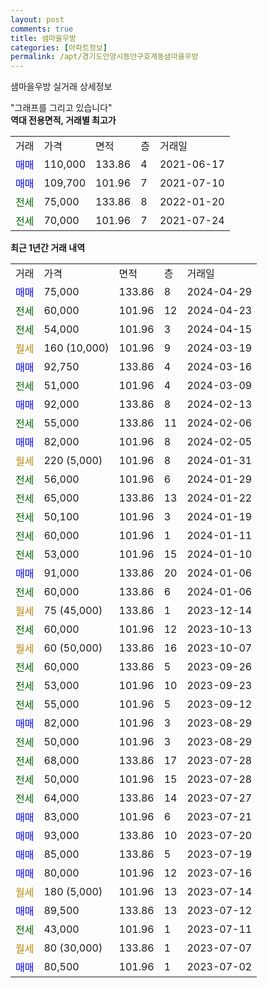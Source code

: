 ```yaml
---
layout: post
comments: true
title: 샘마을우방
categories: [아파트정보]
permalink: /apt/경기도안양시동안구호계동샘마을우방
---
```


샘마을우방 실거래 상세정보

<script type="text/javascript">
  google.charts.load('current', {'packages':['line', 'corechart']});
  google.charts.setOnLoadCallback(drawChart);

  function drawChart() {
    var data = new google.visualization.DataTable();
    data.addColumn('date', '거래일');
    data.addColumn('number', "매매");
    data.addColumn('number', "전세");
    data.addColumn('number', "전매");

    data.addRows([[new Date(Date.parse("2024-04-29")), 75000, null, null], [new Date(Date.parse("2024-04-23")), null, 60000, null], [new Date(Date.parse("2024-04-15")), null, 54000, null], [new Date(Date.parse("2024-03-19")), null, null, null], [new Date(Date.parse("2024-03-16")), 92750, null, null], [new Date(Date.parse("2024-03-09")), null, 51000, null], [new Date(Date.parse("2024-02-13")), 92000, null, null], [new Date(Date.parse("2024-02-06")), null, 55000, null], [new Date(Date.parse("2024-02-05")), 82000, null, null], [new Date(Date.parse("2024-01-31")), null, null, null], [new Date(Date.parse("2024-01-29")), null, 56000, null], [new Date(Date.parse("2024-01-22")), null, 65000, null], [new Date(Date.parse("2024-01-19")), null, 50100, null], [new Date(Date.parse("2024-01-11")), null, 60000, null], [new Date(Date.parse("2024-01-10")), null, 53000, null], [new Date(Date.parse("2024-01-06")), 91000, null, null], [new Date(Date.parse("2024-01-06")), null, 60000, null], [new Date(Date.parse("2023-12-14")), null, null, null], [new Date(Date.parse("2023-10-13")), null, 60000, null], [new Date(Date.parse("2023-10-07")), null, null, null], [new Date(Date.parse("2023-09-26")), null, 60000, null], [new Date(Date.parse("2023-09-23")), null, 53000, null], [new Date(Date.parse("2023-09-12")), null, 55000, null], [new Date(Date.parse("2023-08-29")), 82000, null, null], [new Date(Date.parse("2023-08-29")), null, 50000, null], [new Date(Date.parse("2023-07-28")), null, 68000, null], [new Date(Date.parse("2023-07-28")), null, 50000, null], [new Date(Date.parse("2023-07-27")), null, 64000, null], [new Date(Date.parse("2023-07-21")), 83000, null, null], [new Date(Date.parse("2023-07-20")), 93000, null, null], [new Date(Date.parse("2023-07-19")), 85000, null, null], [new Date(Date.parse("2023-07-16")), 80000, null, null], [new Date(Date.parse("2023-07-14")), null, null, null], [new Date(Date.parse("2023-07-12")), 89500, null, null], [new Date(Date.parse("2023-07-11")), null, 43000, null], [new Date(Date.parse("2023-07-07")), null, null, null], [new Date(Date.parse("2023-07-02")), 80500, null, null]]);

    var options = {
      hAxis: {
        format: 'yyyy/MM/dd'
      },    
      lineWidth: 0,
      pointsVisible: true,    
      title: '최근 1년간 유형별 실거래가 분포',
      legend: { position: 'bottom' }
    };

    var formatter = new google.visualization.NumberFormat({pattern:'###,###'} );
    formatter.format(data, 1);
    formatter.format(data, 2);
    
    setTimeout(function() {
        var chart = new google.visualization.LineChart(document.getElementById('columnchart_material'));
        chart.draw(data, (options));
        document.getElementById('loading').style.display = 'none';
    }, 200);
  }
</script>


<div id="loading" style="z-index:20; display: block; margin-left: 0px">"그래프를 그리고 있습니다"</div>
<div id="columnchart_material" style="width: 95%; margin-left: 0px; display: block"></div>
<!-- contents start -->
<b>역대 전용면적, 거래별 최고가</b>
<table class="sortable">
    <tr>
      <td>거래</td>
      <td>가격</td>
      <td>면적</td>
      <td>층</td>
      <td>거래일</td>
    </tr>
        <tr>
          <td><a style="color: blue">매매</a></td>
          <td>110,000</td>
          <td>133.86</td>
          <td>4</td>
          <td>2021-06-17</td>
        </tr>            <tr>
          <td><a style="color: blue">매매</a></td>
          <td>109,700</td>
          <td>101.96</td>
          <td>7</td>
          <td>2021-07-10</td>
        </tr>        
        <tr>
              <td><a style="color: darkgreen">전세</a></td>
              <td>75,000</td>
              <td>133.86</td>
              <td>8</td>
              <td>2022-01-20</td>
            </tr>            <tr>
              <td><a style="color: darkgreen">전세</a></td>
              <td>70,000</td>
              <td>101.96</td>
              <td>7</td>
              <td>2021-07-24</td>
            </tr>        
    
</table>

<b>최근 1년간 거래 내역</b>

<table class="sortable">
    <tr>
      <td>거래</td>
      <td>가격</td>
      <td>면적</td>
      <td>층</td>
      <td>거래일</td>
    </tr>
    <tr>
      <td><a style="color: blue">매매</a></td>
      <td>75,000</td>
      <td>133.86</td>
      <td>8</td>
      <td>2024-04-29</td>
    </tr>          <tr>
      <td><a style="color: darkgreen">전세</a></td>
      <td>60,000</td>
      <td>101.96</td>
      <td>12</td>
      <td>2024-04-23</td>
    </tr>          <tr>
      <td><a style="color: darkgreen">전세</a></td>
      <td>54,000</td>
      <td>101.96</td>
      <td>3</td>
      <td>2024-04-15</td>
    </tr>          <tr>
      <td><a style="color: darkgoldenrod">월세</a></td>
      <td>160 (10,000)</td>
      <td>101.96</td>
      <td>9</td>
      <td>2024-03-19</td>
    </tr>          <tr>
      <td><a style="color: blue">매매</a></td>
      <td>92,750</td>
      <td>133.86</td>
      <td>4</td>
      <td>2024-03-16</td>
    </tr>          <tr>
      <td><a style="color: darkgreen">전세</a></td>
      <td>51,000</td>
      <td>101.96</td>
      <td>4</td>
      <td>2024-03-09</td>
    </tr>          <tr>
      <td><a style="color: blue">매매</a></td>
      <td>92,000</td>
      <td>133.86</td>
      <td>8</td>
      <td>2024-02-13</td>
    </tr>          <tr>
      <td><a style="color: darkgreen">전세</a></td>
      <td>55,000</td>
      <td>133.86</td>
      <td>11</td>
      <td>2024-02-06</td>
    </tr>          <tr>
      <td><a style="color: blue">매매</a></td>
      <td>82,000</td>
      <td>101.96</td>
      <td>8</td>
      <td>2024-02-05</td>
    </tr>          <tr>
      <td><a style="color: darkgoldenrod">월세</a></td>
      <td>220 (5,000)</td>
      <td>101.96</td>
      <td>8</td>
      <td>2024-01-31</td>
    </tr>          <tr>
      <td><a style="color: darkgreen">전세</a></td>
      <td>56,000</td>
      <td>101.96</td>
      <td>6</td>
      <td>2024-01-29</td>
    </tr>          <tr>
      <td><a style="color: darkgreen">전세</a></td>
      <td>65,000</td>
      <td>133.86</td>
      <td>13</td>
      <td>2024-01-22</td>
    </tr>          <tr>
      <td><a style="color: darkgreen">전세</a></td>
      <td>50,100</td>
      <td>101.96</td>
      <td>3</td>
      <td>2024-01-19</td>
    </tr>          <tr>
      <td><a style="color: darkgreen">전세</a></td>
      <td>60,000</td>
      <td>101.96</td>
      <td>1</td>
      <td>2024-01-11</td>
    </tr>          <tr>
      <td><a style="color: darkgreen">전세</a></td>
      <td>53,000</td>
      <td>101.96</td>
      <td>15</td>
      <td>2024-01-10</td>
    </tr>          <tr>
      <td><a style="color: blue">매매</a></td>
      <td>91,000</td>
      <td>133.86</td>
      <td>20</td>
      <td>2024-01-06</td>
    </tr>          <tr>
      <td><a style="color: darkgreen">전세</a></td>
      <td>60,000</td>
      <td>133.86</td>
      <td>6</td>
      <td>2024-01-06</td>
    </tr>          <tr>
      <td><a style="color: darkgoldenrod">월세</a></td>
      <td>75 (45,000)</td>
      <td>133.86</td>
      <td>1</td>
      <td>2023-12-14</td>
    </tr>          <tr>
      <td><a style="color: darkgreen">전세</a></td>
      <td>60,000</td>
      <td>101.96</td>
      <td>12</td>
      <td>2023-10-13</td>
    </tr>          <tr>
      <td><a style="color: darkgoldenrod">월세</a></td>
      <td>60 (50,000)</td>
      <td>133.86</td>
      <td>16</td>
      <td>2023-10-07</td>
    </tr>          <tr>
      <td><a style="color: darkgreen">전세</a></td>
      <td>60,000</td>
      <td>133.86</td>
      <td>5</td>
      <td>2023-09-26</td>
    </tr>          <tr>
      <td><a style="color: darkgreen">전세</a></td>
      <td>53,000</td>
      <td>101.96</td>
      <td>10</td>
      <td>2023-09-23</td>
    </tr>          <tr>
      <td><a style="color: darkgreen">전세</a></td>
      <td>55,000</td>
      <td>101.96</td>
      <td>5</td>
      <td>2023-09-12</td>
    </tr>          <tr>
      <td><a style="color: blue">매매</a></td>
      <td>82,000</td>
      <td>101.96</td>
      <td>3</td>
      <td>2023-08-29</td>
    </tr>          <tr>
      <td><a style="color: darkgreen">전세</a></td>
      <td>50,000</td>
      <td>101.96</td>
      <td>3</td>
      <td>2023-08-29</td>
    </tr>          <tr>
      <td><a style="color: darkgreen">전세</a></td>
      <td>68,000</td>
      <td>133.86</td>
      <td>17</td>
      <td>2023-07-28</td>
    </tr>          <tr>
      <td><a style="color: darkgreen">전세</a></td>
      <td>50,000</td>
      <td>101.96</td>
      <td>15</td>
      <td>2023-07-28</td>
    </tr>          <tr>
      <td><a style="color: darkgreen">전세</a></td>
      <td>64,000</td>
      <td>133.86</td>
      <td>14</td>
      <td>2023-07-27</td>
    </tr>          <tr>
      <td><a style="color: blue">매매</a></td>
      <td>83,000</td>
      <td>101.96</td>
      <td>6</td>
      <td>2023-07-21</td>
    </tr>          <tr>
      <td><a style="color: blue">매매</a></td>
      <td>93,000</td>
      <td>133.86</td>
      <td>10</td>
      <td>2023-07-20</td>
    </tr>          <tr>
      <td><a style="color: blue">매매</a></td>
      <td>85,000</td>
      <td>133.86</td>
      <td>5</td>
      <td>2023-07-19</td>
    </tr>          <tr>
      <td><a style="color: blue">매매</a></td>
      <td>80,000</td>
      <td>101.96</td>
      <td>12</td>
      <td>2023-07-16</td>
    </tr>          <tr>
      <td><a style="color: darkgoldenrod">월세</a></td>
      <td>180 (5,000)</td>
      <td>101.96</td>
      <td>13</td>
      <td>2023-07-14</td>
    </tr>          <tr>
      <td><a style="color: blue">매매</a></td>
      <td>89,500</td>
      <td>133.86</td>
      <td>13</td>
      <td>2023-07-12</td>
    </tr>          <tr>
      <td><a style="color: darkgreen">전세</a></td>
      <td>43,000</td>
      <td>101.96</td>
      <td>1</td>
      <td>2023-07-11</td>
    </tr>          <tr>
      <td><a style="color: darkgoldenrod">월세</a></td>
      <td>80 (30,000)</td>
      <td>133.86</td>
      <td>1</td>
      <td>2023-07-07</td>
    </tr>          <tr>
      <td><a style="color: blue">매매</a></td>
      <td>80,500</td>
      <td>101.96</td>
      <td>1</td>
      <td>2023-07-02</td>
    </tr>      </table>
<!-- contents end -->    

